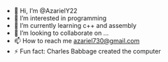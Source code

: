 - 👋 Hi, I’m @AzarielY22
- 👀 I’m interested in programming
- 🌱 I’m currently learning c++ and assembly
- 💞️ I’m looking to collaborate on ...
- 📫 How to reach me azariel730@gmail.com
- ⚡ Fun fact: Charles Babbage created the computer

<!---
AzarielY22/AzarielY22 is a ✨ special ✨ repository because its `README.md` (this file) appears on your GitHub profile.
You can click the Preview link to take a look at your changes.
--->
